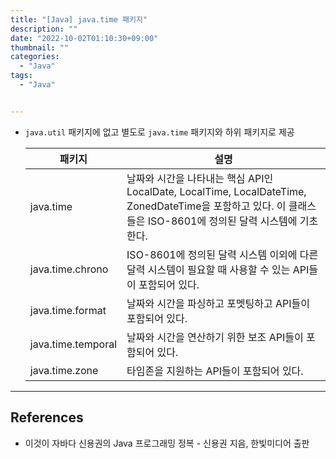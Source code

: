 ```yaml
---
title: "[Java] java.time 패키지"
description: ""
date: "2022-10-02T01:10:30+09:00"
thumbnail: ""
categories:
  - "Java"
tags:
  - "Java"


---
```

<!--more-->

- `java.util` 패키지에 없고 별도로 `java.time` 패키지와 하위 패키지로 제공
    
    
    | 패키지 | 설명 |
    | --- | --- |
    | java.time | 날짜와 시간을 나타내는 핵심 API인 LocalDate, LocalTime, LocalDateTime, ZonedDateTime을 포함하고 있다. 이 클래스들은 ISO-8601에 정의된 달력 시스템에 기초한다. |
    | java.time.chrono | ISO-8601에 정의된 달력 시스템 이외에 다른 달력 시스템이 필요할 때 사용할 수 있는 API들이 포함되어 있다. |
    | java.time.format | 날짜와 시간을 파싱하고 포멧팅하고 API들이 포함되어 있다. |
    | java.time.temporal | 날짜와 시간을 연산하기 위한 보조 API들이 포함되어 있다. |
    | java.time.zone | 타임존을 지원하는 API들이 포함되어 있다. |

---

## References

- 이것이 자바다 신용권의 Java 프로그래밍 정복 - 신용권 지음, 한빛미디어 출판